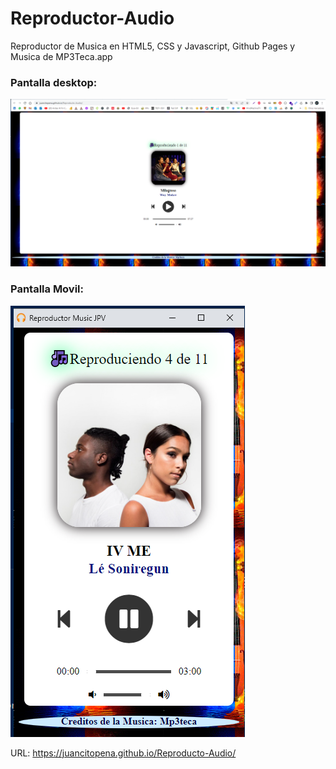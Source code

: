 # Reproductor-Audio
Reproductor de Musica en HTML5, CSS y Javascript, Github Pages y Musica de MP3Teca.app

### Pantalla desktop:

![ ](PLAYLIST/ReproductorMusic3.png)

### Pantalla Movil:

![ ](PLAYLIST/ReproductorMusic2.png)

URL: https://juancitopena.github.io/Reproducto-Audio/

